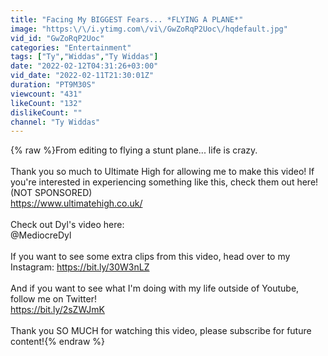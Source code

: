 ```yaml
---
title: "Facing My BIGGEST Fears... *FLYING A PLANE*"
image: "https:\/\/i.ytimg.com\/vi\/GwZoRqP2Uoc\/hqdefault.jpg"
vid_id: "GwZoRqP2Uoc"
categories: "Entertainment"
tags: ["Ty","Widdas","Ty Widdas"]
date: "2022-02-12T04:31:26+03:00"
vid_date: "2022-02-11T21:30:01Z"
duration: "PT9M30S"
viewcount: "431"
likeCount: "132"
dislikeCount: ""
channel: "Ty Widdas"
---
```

{% raw %}From editing to flying a stunt plane... life is crazy.<br /><br />Thank you so much to Ultimate High for allowing me to make this video! If you're interested in experiencing something like this, check them out here! (NOT SPONSORED)<br /><a rel="nofollow" target="blank" href="https://www.ultimatehigh.co.uk/">https://www.ultimatehigh.co.uk/</a><br /><br />Check out Dyl's video here:<br />  @MediocreDyl <br /><br />If you want to see some extra clips from this video, head over to my Instagram: <a rel="nofollow" target="blank" href="https://bit.ly/30W3nLZ">https://bit.ly/30W3nLZ</a><br /><br />And if you want to see what I'm doing with my life outside of Youtube, follow me on Twitter!<br /><a rel="nofollow" target="blank" href="https://bit.ly/2sZWJmK">https://bit.ly/2sZWJmK</a><br /><br />Thank you SO MUCH for watching this video, please subscribe for future content!{% endraw %}
